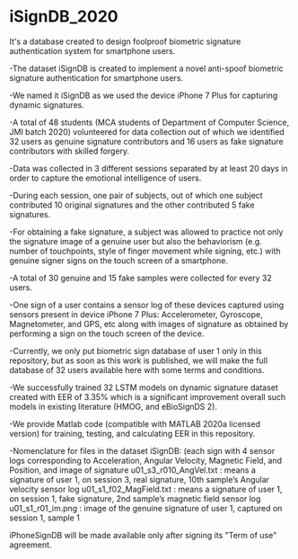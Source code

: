 # iSignDB_2020
It's a database created to design foolproof biometric signature authentication system for smartphone users.

-The dataset iSignDB is created to implement a novel anti-spoof biometric signature authentication for smartphone users.

-We named it iSignDB as we used the device iPhone 7 Plus for capturing dynamic signatures.

-A total of 48 students (MCA students of Department of Computer Science, JMI batch 2020) volunteered for data collection out of which we identified 32 users as genuine signature contributors and 16 users as fake signature contributors with skilled forgery.

-Data was collected in 3 different sessions separated by at least 20 days in order to capture the emotional intelligence of users.

-During each session, one pair of subjects, out of which one subject contributed 10 original signatures and the other contributed 5 fake signatures.

-For obtaining a fake signature, a subject was allowed to practice not only the signature image of a genuine user but also the behaviorism (e.g. number of touchpoints, style of finger movement while signing, etc.) with genuine signer signs on the touch screen of a smartphone.

-A total of 30 genuine and 15 fake samples were collected for every 32 users.

-One sign of a user contains a sensor log of these devices captured using sensors present in device iPhone 7 Plus: Accelerometer, Gyroscope, Magnetometer, and GPS, etc along with images of signature as obtained by performing a sign on the touch screen of the device.

-Currently, we only put biometric sign database of user 1 only in this repository, but as soon as this work is published, we will make the full database of 32 users available here with some terms and conditions.

-We successfully trained 32 LSTM models on dynamic signature dataset created with EER of 3.35% which is a significant improvement overall such models in existing literature (HMOG, and eBioSignDS 2).

-We provide Matlab code (compatible with MATLAB 2020a licensed version) for training, testing, and calculating EER in this repository.

-Nomenclature for files in the dataset iSignDB: (each sign with 4 sensor logs corresponding to Acceleration, Angular Velocity, Magnetic Field, and Position, and image of signature
u01_s3_r010_AngVel.txt : means a signature of user 1, on session 3, real signature, 10th sample’s Angular velocity sensor log
u01_s1_f02_MagField.txt : means a signature of user 1, on session 1, fake signature, 2nd sample’s magnetic field sensor log
u01_s1_r01_im.png : image of the genuine signature of user 1, captured on session 1, sample 1

iPhoneSignDB will be made available only after signing its "Term of use" agreement.
